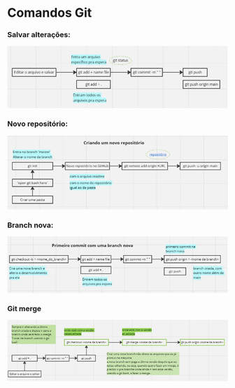 # Comandos Git #

### Salvar alterações: ###

![ordem de comandos](img/github1.jpg)

### Novo repositório: ###

![ordem de comandos](img/github3.jpg)

### Branch nova: ###

![ordem de comandos](img/github2.jpg)

### Git merge ###

![ordem de comandos](img/github4.jpg)


